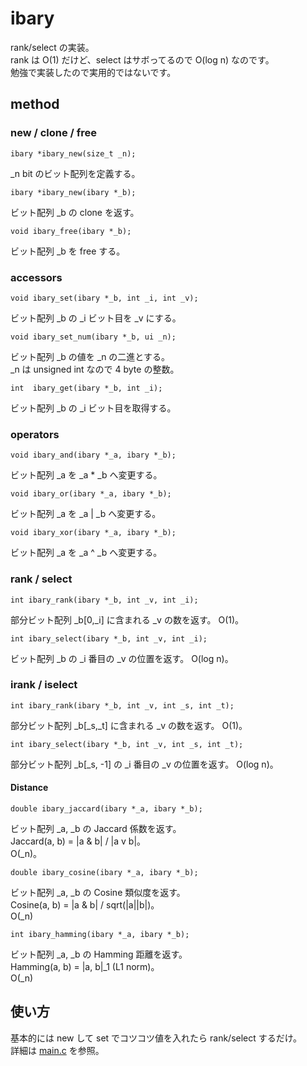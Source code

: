 # ibary

rank/select の実装。  
rank は O(1) だけど、select はサボってるので O(log n) なのです。  
勉強で実装したので実用的ではないです。  

## method
### new / clone / free

    ibary *ibary_new(size_t _n);

_n bit のビット配列を定義する。  

    ibary *ibary_new(ibary *_b);

ビット配列 _b の clone を返す。  

    void ibary_free(ibary *_b);

ビット配列 _b を free する。

### accessors

    void ibary_set(ibary *_b, int _i, int _v);

ビット配列 _b の _i ビット目を _v にする。

    void ibary_set_num(ibary *_b, ui _n);

ビット配列 _b の値を _n の二進とする。  
_n は unsigned int なので 4 byte の整数。  

    int  ibary_get(ibary *_b, int _i);

ビット配列 _b の _i ビット目を取得する。

### operators

    void ibary_and(ibary *_a, ibary *_b);

ビット配列 _a を _a * _b へ変更する。

    void ibary_or(ibary *_a, ibary *_b);

ビット配列 _a を _a | _b へ変更する。

    void ibary_xor(ibary *_a, ibary *_b);

ビット配列 _a を _a ^ _b へ変更する。

### rank / select

    int ibary_rank(ibary *_b, int _v, int _i);

部分ビット配列 _b[0,_i] に含まれる _v の数を返す。
O(1)。

    int ibary_select(ibary *_b, int _v, int _i);

ビット配列 _b の _i 番目の _v の位置を返す。
O(log n)。

### irank / iselect

    int ibary_rank(ibary *_b, int _v, int _s, int _t);

部分ビット配列 _b[_s,_t] に含まれる _v の数を返す。
O(1)。

    int ibary_select(ibary *_b, int _v, int _s, int _t);

部分ビット配列 _b[_s, -1] の _i 番目の _v の位置を返す。
O(log n)。

#### Distance

    double ibary_jaccard(ibary *_a, ibary *_b);

ビット配列 _a, _b の Jaccard 係数を返す。  
Jaccard(a, b) = |a & b| / |a v b|。  
O(_n)。

    double ibary_cosine(ibary *_a, ibary *_b);

ビット配列 _a, _b の Cosine 類似度を返す。  
Cosine(a, b) = |a & b| / sqrt(|a||b|)。  
O(_n)

    int ibary_hamming(ibary *_a, ibary *_b);

ビット配列 _a, _b の Hamming 距離を返す。  
Hamming(a, b) = |a, b|_1 (L1 norm)。  
O(_n)


## 使い方

基本的には new して set でコツコツ値を入れたら rank/select するだけ。  
詳細は [main.c][main] を参照。

[main]: https://github.com/masakazu-ishihata/ibary/blob/master/main.c "main.c"

